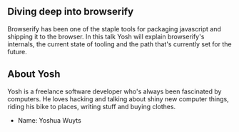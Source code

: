 ## Diving deep into browserify
Browserify has been one of the staple tools for packaging javascript and
shipping it to the browser. In this talk Yosh will explain browserify's
internals, the current state of tooling and the path that's currently set for
the future.

## About Yosh
Yosh is a freelance software developer who's always been fascinated by
computers. He loves hacking and talking about shiny new computer things, riding
his bike to places, writing stuff and buying clothes.

- Name: Yoshua Wuyts
